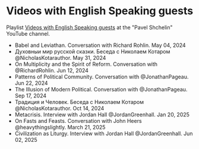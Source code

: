 # Videos with English Speaking guests

Playlist [Videos with English Speaking guests](https://www.youtube.com/playlist?list=PLnh6fYWK6Ysmj3M2chcsUzR6tpsxDWHlo) at the "Pavel Shchelin" YouTube channel.

- Babel and Leviathan. Conversation with Richard Rohlin. May 04, 2024
- Духовныи мир русской сказки. Беседа с Николаем Котаром @NicholasKotarauthor. May 31, 2024
- On Multiplicity and the Spirit of Reform. Conversation with @RichardRohlin. Jun 12, 2024
- Patterns of Political Community. Conversation with @JonathanPageau. Jun 22, 2024
- The Illusion of Modern Political. Conversation with @JonathanPageau. Sep 17, 2024
- Традиция и Человек. Беседа с Николаем Котаром @NicholasKotarauthor. Oct 14, 2024
- Metacrisis. Interview with Jordan Hall @JordanGreenhall. Jan 20, 2025
- On Fasts and Feasts. Conversation with John Heers @heavythingslightly. March 21, 2025
- Civilization as Liturgy. Interview with Jordan Hall @JordanGreenhall. Jun 02, 2025
